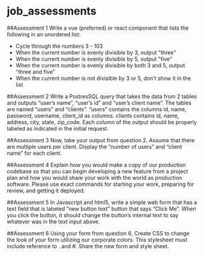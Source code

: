 # job_assessments

##Assessment 1
Write a vue (preferred) or react component that lists the following in an unordered list:

- Cycle through the numbers 3 - 103
- When the current number is evenly divisible by 3, output "three"
- When the current number is evenly divisible by 5, output "five"
- When the current number is evenly divisible by both 3 and 5, output “three and five”
- When the current number is not divisible by 3 or 5, don’t show it in the list

##Assessment 2
Write a PostresSQL query that takes the data from 2 tables and outputs “user’s name”, “user’s id” and “user’s client name”.  The tables are named “users” and “clients”.  “users” contains the columns id, name, password, username, client_id as columns.  clients contains id, name, address, city, state, zip_code.  Each column of the output should be properly labeled as indicated in the initial request.

##Assessment 3
Now, take your output from question 2.  Assume that there are multiple users per client.  Display the “number of users” and “client name” for each client.

##Assessment 4
Explain how you would make a copy of our production codebase so that you can begin developing a new feature from a project plan and how you would share your work with the world as production software.  Please use exact commands for starting your work, preparing for review, and getting it deployed.

##Assessment 5
In Javascript and html5, write a simple web form that has a text field that is labeled “new button text” button that says “Click Me”.  When you click the button, it should change the button’s internal text to say whatever was in the text input above. 

##Assessment 6
Using your form from question 6, Create CSS to change the look of your form utilizing our corporate colors.  This stylesheet must include reference to . and #.  Share the new form and style sheet.
